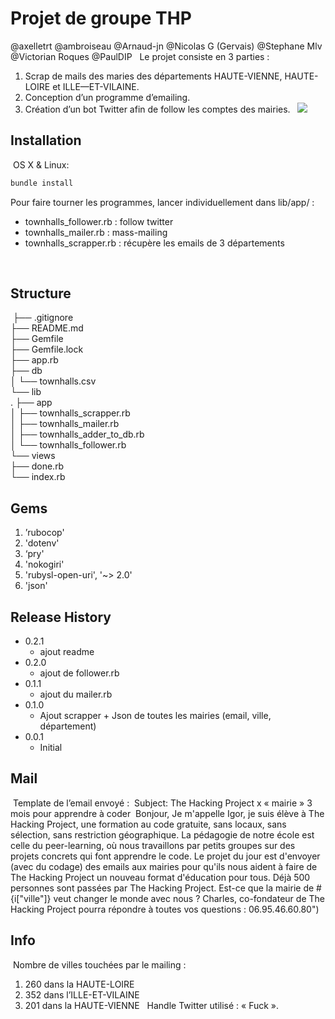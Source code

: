 
# Projet de groupe THP

@axelletrt
@ambroiseau
@Arnaud-jn
@Nicolas G (Gervais)
@Stephane Mlv
@Victorian Roques
@PaulDIP
​
​
Le projet consiste en 3 parties :
​
1. Scrap de mails des maries des départements HAUTE-VIENNE, HAUTE-LOIRE et ILLE—ET-VILAINE.
2. Conception d’un programme d’emailing.
3. Création d’un bot Twitter afin de follow les comptes des mairies.
​
​
​
![](header.png)
​
## Installation
​
OS X & Linux:
​
```sh
bundle install
```

Pour faire tourner les programmes, lancer individuellement dans lib/app/ :
- townhalls_follower.rb	: follow twitter
- townhalls_mailer.rb : mass-mailing
- townhalls_scrapper.rb : récupère les emails de 3 départements

​
## Structure
​
├── .gitignore <br>
├── README.md <br>
├── Gemfile <br>
├── Gemfile.lock <br>
├── app.rb <br>
├── db <br>
│  └── townhalls.csv <br>
└── lib <br>
.  ├── app <br>
  │  ├── townhalls_scrapper.rb <br>
  │  ├── townhalls_mailer.rb <br>
  │  ├── townhalls_adder_to_db.rb <br>
  │  └── townhalls_follower.rb <br>
  └── views <br>
    ├── done.rb <br>
    └── index.rb <br>

## Gems

1. ’rubocop'
2. 'dotenv'
3. ‘pry'
4. 'nokogiri'
5. 'rubysl-open-uri', '~> 2.0'
6. 'json'
​
​
## Release History

* 0.2.1
  * ajout readme
* 0.2.0
  * ajout de follower.rb
* 0.1.1
  * ajout du mailer.rb
* 0.1.0
  * Ajout scrapper + Json de toutes les mairies (email, ville, département)
* 0.0.1
  * Initial
​
## Mail
​
Template de l’email envoyé :
​
		Subject: The Hacking Project x « mairie » 3 mois pour apprendre à coder
​
Bonjour,
Je m'appelle Igor, je suis élève à The Hacking Project, une formation au code gratuite, sans locaux, sans sélection, sans restriction géographique. La pédagogie de notre école est celle du peer-learning, où nous travaillons par petits groupes sur des projets concrets qui font apprendre le code. Le projet du jour est d'envoyer (avec du codage) des emails aux mairies pour qu'ils nous aident à faire de The Hacking Project un nouveau format d'éducation pour tous.
Déjà 500 personnes sont passées par The Hacking Project. Est-ce que la mairie de #{i["ville"]} veut changer le monde avec nous ?
Charles, co-fondateur de The Hacking Project pourra répondre à toutes vos questions : 06.95.46.60.80")
​
## Info
​
Nombre de villes touchées par le mailing : 
​
1. 260 dans la HAUTE-LOIRE
2. 352 dans l’ILLE-ET-VILAINE
3. 201 dans la HAUTE-VIENNE
​
​
Handle Twitter utilisé : « Fuck ».
